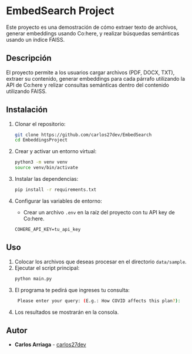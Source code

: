 # EmbedSearch Project

Este proyecto es una demostración de cómo extraer texto de archivos, generar embeddings usando Co:here, y realizar búsquedas semánticas usando un índice FAISS.

## Descripción

El proyecto permite a los usuarios cargar archivos (PDF, DOCX, TXT), extraer su contenido, generar embeddings para cada párrafo utilizando la API de Co:here y relizar consultas semánticas dentro del contenido utilizando FAISS.

## Instalación

1. Clonar el repositorio:
    ```sh
    git clone https://github.com/carlos27dev/EmbedSearch
    cd EmbeddingsProject
    ```

2. Crear y activar un entorno virtual:
    ```sh
    python3 -m venv venv
    source venv/bin/activate
    ```

3. Instalar las dependencias:
    ```sh
    pip install -r requirements.txt
    ```

4. Configurar las variables de entorno:
    - Crear un archivo `.env` en la raíz del proyecto con tu API key de Co:here.
    ```env
    COHERE_API_KEY=tu_api_key
    ```

## Uso

1. Colocar los archivos que deseas procesar en el directorio `data/sample`.
2. Ejecutar el script principal:
    ```sh
    python main.py
    ```
3. El programa te pedirá que ingreses tu consulta:
   ```sh
    Please enter your query: (E.g.: How COVID affects this plan?):  
    ```
4. Los resultados se mostrarán en la consola.

## Autor

- **Carlos Arriaga** - [carlos27dev](https://github.com/carlos27dev)
